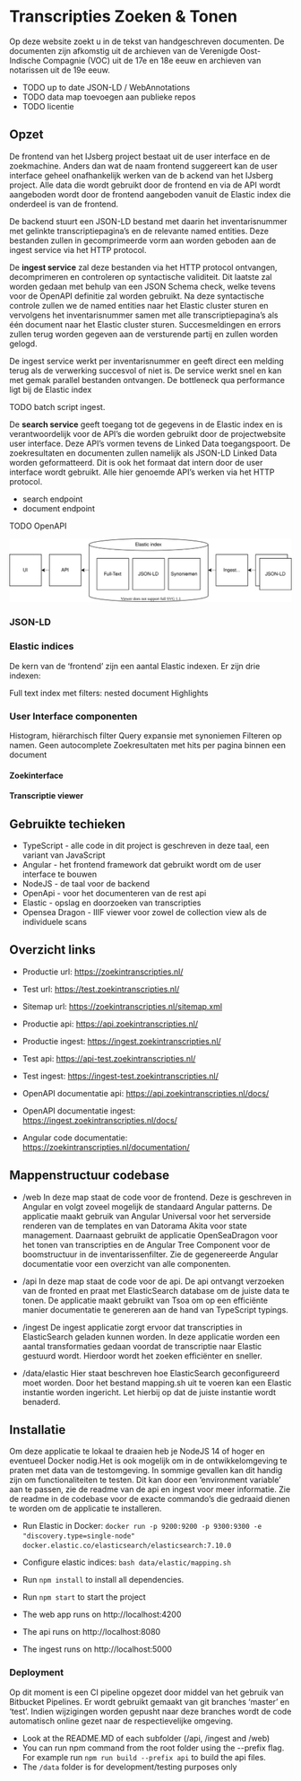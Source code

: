 # Transcripties Zoeken & Tonen

Op deze website zoekt u in de tekst van handgeschreven documenten. De documenten zijn afkomstig uit de archieven van de Verenigde Oost-Indische Compagnie (VOC) uit de 17e en 18e eeuw en archieven van notarissen uit de 19e eeuw.

- TODO up to date JSON-LD / WebAnnotations
- TODO data map toevoegen aan publieke repos
- TODO licentie

## Opzet

De frontend van het IJsberg project bestaat uit de user interface en de zoekmachine. Anders dan wat de naam frontend suggereert kan de user interface geheel onafhankelijk werken van de b  ackend van het IJsberg project. Alle data die wordt gebruikt door de frontend en via de API wordt aangeboden wordt door de frontend aangeboden vanuit de Elastic index die onderdeel is van de frontend.

De backend stuurt een JSON-LD bestand met daarin het inventarisnummer met gelinkte transcriptiepagina’s en de relevante named entities. Deze bestanden zullen in gecomprimeerde vorm aan worden geboden aan de ingest service via het HTTP protocol.

De **ingest service** zal deze bestanden via het HTTP protocol ontvangen, decomprimeren en controleren op syntactische validiteit. Dit laatste zal worden gedaan met behulp van een JSON Schema check, welke tevens voor de OpenAPI definitie zal worden gebruikt. Na deze syntactische controle zullen we de named entities naar het Elastic cluster sturen en vervolgens het inventarisnummer samen met alle transcriptiepagina’s als één document naar het Elastic cluster sturen. Succesmeldingen en errors zullen terug worden gegeven aan de versturende partij en zullen worden gelogd.

De ingest service werkt per inventarisnummer en geeft direct een melding terug als de verwerking succesvol of niet is. De service werkt snel en kan met gemak parallel bestanden ontvangen. De bottleneck qua performance ligt bij de Elastic index

TODO batch script ingest.

De **search service** geeft toegang tot de gegevens in de Elastic index en is verantwoordelijk voor de API’s die worden gebruikt door de projectwebsite user interface. Deze API’s vormen tevens de Linked Data toegangspoort. De zoekresultaten en documenten zullen namelijk als JSON-LD Linked Data worden geformatteerd. Dit is ook het formaat dat intern door de user interface wordt gebruikt. Alle hier genoemde API’s werken via het HTTP protocol.

- search endpoint
- document endpoint

TODO OpenAPI

![](img/opzet_diagram.svg)

### JSON-LD

### Elastic indices


De kern van de ‘frontend’ zijn een aantal Elastic indexen. Er zijn drie indexen:


Full text index met filters: nested document
Highlights


### User Interface componenten

Histogram, hiërarchisch filter
Query expansie met synoniemen
Filteren op namen. Geen autocomplete
Zoekresultaten met hits per pagina binnen een document


#### Zoekinterface


#### Transcriptie viewer


## Gebruikte techieken

- TypeScript - alle code in dit project is geschreven in deze taal, een variant van JavaScript
- Angular - het frontend framework dat gebruikt wordt om de user interface te bouwen
- NodeJS - de taal voor de backend
- OpenApi - voor het documenteren van de rest api
- Elastic - opslag en doorzoeken van transcripties
- Opensea Dragon - IIIF viewer voor zowel de collection view als de individuele scans

## Overzicht links

- Productie url: https://zoekintranscripties.nl/
- Test url: https://test.zoekintranscripties.nl/

- Sitemap url: https://zoekintranscripties.nl/sitemap.xml
- Productie api: https://api.zoekintranscripties.nl/
- Productie ingest: https://ingest.zoekintranscripties.nl/
- Test api: https://api-test.zoekintranscripties.nl/
- Test ingest: https://ingest-test.zoekintranscripties.nl/

- OpenAPI documentatie api: https://api.zoekintranscripties.nl/docs/
- OpenAPI documentatie ingest: https://ingest.zoekintranscripties.nl/docs/

- Angular code documentatie: https://zoekintranscripties.nl/documentation/

## Mappenstructuur codebase

- /web In deze map staat de code voor de frontend. Deze is geschreven in Angular en volgt zoveel mogelijk de standaard Angular patterns. De applicatie maakt gebruik van Angular Universal voor het serverside renderen van de templates en van Datorama Akita voor state management. Daarnaast gebruikt de applicatie OpenSeaDragon voor het tonen van transcripties en de Angular Tree Component voor de boomstructuur in de inventarissenfilter. Zie de gegenereerde Angular documentatie voor een overzicht van alle componenten.

- /api In deze map staat de code voor de api. De api ontvangt verzoeken van de fronted en praat met ElasticSearch database om de juiste data te tonen. De applicatie maakt gebruikt van Tsoa om op een efficiënte manier documentatie te genereren aan de hand van TypeScript typings.

- /ingest De ingest applicatie zorgt ervoor dat transcripties in ElasticSearch geladen kunnen worden. In deze applicatie worden een aantal transformaties gedaan voordat de transcriptie naar Elastic gestuurd wordt. Hierdoor wordt het zoeken efficiënter en sneller.

- /data/elastic Hier staat beschreven hoe ElasticSearch geconfigureerd moet worden. Door het bestand mapping.sh uit te voeren kan een Elastic instantie worden ingericht. Let hierbij op dat de juiste instantie wordt benaderd.

##  Installatie

Om deze applicatie te lokaal te draaien heb je NodeJS 14 of hoger en eventueel Docker nodig.Het is ook mogelijk om in de ontwikkelomgeving te praten met data van de testomgeving. In sommige gevallen kan dit handig zijn om functionaliteiten te testen. Dit kan door een ‘environment variable’ aan te passen, zie de readme van de api en ingest voor meer informatie. Zie de readme in de codebase voor de exacte commando’s die gedraaid dienen te worden om de applicatie te installeren.

- Run Elastic in Docker: `docker run -p 9200:9200 -p 9300:9300 -e "discovery.type=single-node" docker.elastic.co/elasticsearch/elasticsearch:7.10.0`
- Configure elastic indices: `bash data/elastic/mapping.sh`
- Run `npm install` to install all dependencies.
- Run `npm start` to start the project

- The web app runs on http://localhost:4200
- The api runs on http://localhost:8080
- The ingest runs on http://localhost:5000


### Deployment

Op dit moment is een CI pipeline opgezet door middel van het gebruik van Bitbucket Pipelines. Er wordt gebruikt gemaakt van git branches ‘master’ en ‘test’. Indien wijzigingen worden gepusht naar deze branches wordt de code automatisch online gezet naar de respectievelijke omgeving.

- Look at the README.MD of each subfolder (/api, /ingest and /web)
- You can run npm command from the root folder using the --prefix flag. For example run `npm run build --prefix api` to build the api files.
- The `/data` folder is for development/testing purposes only